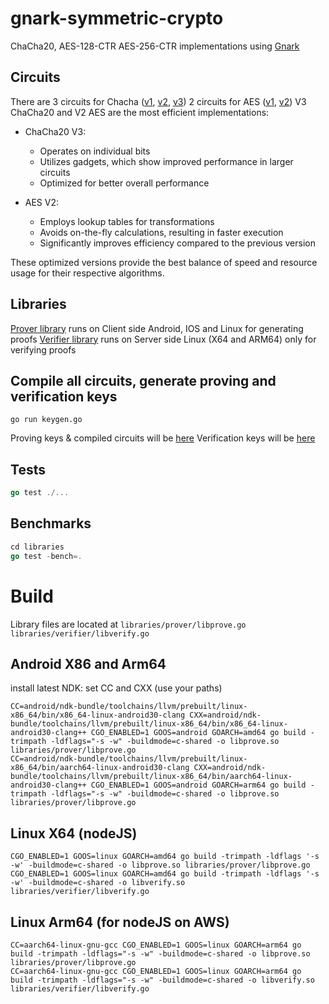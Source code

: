 # gnark-symmetric-crypto
ChaCha20, AES-128-CTR AES-256-CTR implementations using [Gnark](https://github.com/Consensys/gnark)

## Circuits
There are 3 circuits for Chacha ([v1](circuits/chacha), [v2](circuits/chachaV2), [v3](circuits/chachaV3))
2 circuits for AES ([v1](circuits/aes), [v2](circuits/aesV2))
V3 ChaCha20 and V2 AES are the most efficient implementations:

- ChaCha20 V3:
  - Operates on individual bits
  - Utilizes gadgets, which show improved performance in larger circuits
  - Optimized for better overall performance

- AES V2:
  - Employs lookup tables for transformations
  - Avoids on-the-fly calculations, resulting in faster execution
  - Significantly improves efficiency compared to the previous version

These optimized versions provide the best balance of speed and resource usage for their respective algorithms.

## Libraries
[Prover library](libraries/prover) runs on Client side Android, IOS and Linux for generating proofs
[Verifier library](libraries/verifier) runs on Server side Linux (X64 and ARM64) only for verifying proofs

## Compile all circuits, generate proving and verification keys
```
go run keygen.go
```

Proving keys & compiled circuits will be [here](circuits/generated)
Verification keys will be [here](libraries/verifier/impl/generated)


## Tests
```go
go test ./...
```

## Benchmarks
```go
cd libraries
go test -bench=.
```

# Build

Library files are located at
`libraries/prover/libprove.go`
`libraries/verifier/libverify.go`

## Android X86 and Arm64
install latest NDK:
set CC and CXX (use your paths)
```cgo
CC=android/ndk-bundle/toolchains/llvm/prebuilt/linux-x86_64/bin/x86_64-linux-android30-clang CXX=android/ndk-bundle/toolchains/llvm/prebuilt/linux-x86_64/bin/x86_64-linux-android30-clang++ CGO_ENABLED=1 GOOS=android GOARCH=amd64 go build -trimpath -ldflags="-s -w" -buildmode=c-shared -o libprove.so libraries/prover/libprove.go
CC=android/ndk-bundle/toolchains/llvm/prebuilt/linux-x86_64/bin/aarch64-linux-android30-clang CXX=android/ndk-bundle/toolchains/llvm/prebuilt/linux-x86_64/bin/aarch64-linux-android30-clang++ CGO_ENABLED=1 GOOS=android GOARCH=arm64 go build -trimpath -ldflags="-s -w" -buildmode=c-shared -o libprove.so libraries/prover/libprove.go
```

## Linux X64 (nodeJS)
```cgo
CGO_ENABLED=1 GOOS=linux GOARCH=amd64 go build -trimpath -ldflags '-s -w' -buildmode=c-shared -o libprove.so libraries/prover/libprove.go
CGO_ENABLED=1 GOOS=linux GOARCH=amd64 go build -trimpath -ldflags '-s -w' -buildmode=c-shared -o libverify.so libraries/verifier/libverify.go
```

## Linux Arm64 (for nodeJS on AWS)
```cgo
CC=aarch64-linux-gnu-gcc CGO_ENABLED=1 GOOS=linux GOARCH=arm64 go build -trimpath -ldflags="-s -w" -buildmode=c-shared -o libprove.so libraries/prover/libprove.go
CC=aarch64-linux-gnu-gcc CGO_ENABLED=1 GOOS=linux GOARCH=arm64 go build -trimpath -ldflags="-s -w" -buildmode=c-shared -o libverify.so libraries/verifier/libverify.go
```



